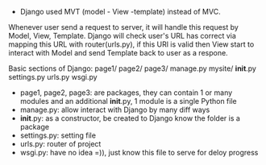 - Django used MVT (model - View -template) instead of MVC. 

Whenever user send a request to server, it will handle this request by Model, View, Template. Django will check user's URL has correct via mapping this URL with router(urls.py), if this URl is valid then View start to interact with Model and send Template back to user as a respone.

Basic sections of Django:
page1/
page2/
page3/
manage.py
mysite/
  __init__.py
  settings.py
  urls.py
  wsgi.py

- page1, page2, page3: are packages, they can contain 1 or many modules and an additional __init__.py, 1 module is a single Python file
- manage.py: allow interact with Django by many diff ways
- __init__.py: as a constructor, be created to Django know the folder is a package
- settings.py: setting file
- urls.py: router of project
- wsgi.py: have no idea =)), just know this file to serve for deloy progress